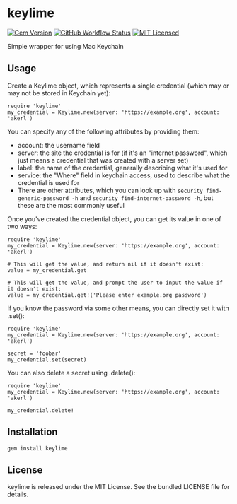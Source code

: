 keylime
=========

[![Gem Version](https://img.shields.io/gem/v/keylime.svg)](https://rubygems.org/gems/keylime)
[![GitHub Workflow Status](https://img.shields.io/github/actions/workflow/status/akerl/keylime/build.yml?branch=main)](https://github.com/akerl/keylime/actions)
[![MIT Licensed](https://img.shields.io/badge/license-MIT-green.svg)](https://tldrlegal.com/license/mit-license)

Simple wrapper for using Mac Keychain

## Usage

Create a Keylime object, which represents a single credential (which may or may not be stored in Keychain yet):

```
require 'keylime'
my_credential = Keylime.new(server: 'https://example.org', account: 'akerl')
```

You can specify any of the following attributes by providing them:

* account: the username field
* server: the site the credential is for (if it's an "internet password", which just means a credential that was created with a server set)
* label: the name of the credential, generally describing what it's used for
* service: the "Where" field in keychain access, used to describe what the credential is used for
* There are other attributes, which you can look up with `security find-generic-password -h` and `security find-internet-password -h`, but these are the most commonly useful

Once you've created the credential object, you can get its value in one of two ways:

```
require 'keylime'
my_credential = Keylime.new(server: 'https://example.org', account: 'akerl')

# This will get the value, and return nil if it doesn't exist:
value = my_credential.get

# This will get the value, and prompt the user to input the value if it doesn't exist:
value = my_credential.get!('Please enter example.org password')
```

If you know the password via some other means, you can directly set it with .set():

```
require 'keylime'
my_credential = Keylime.new(server: 'https://example.org', account: 'akerl')

secret = 'foobar'
my_credential.set(secret)
```

You can also delete a secret using .delete():

```
require 'keylime'
my_credential = Keylime.new(server: 'https://example.org', account: 'akerl')

my_credential.delete!
```

## Installation

    gem install keylime

## License

keylime is released under the MIT License. See the bundled LICENSE file for details.


